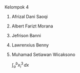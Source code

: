 Kelompok 4

1. Afrizal Dani Saoqi
2. Albert Farizt Morana
3. Jefrison Banni
4. Lawrenxius Benny
5. Muhamad Setiawan Wicaksono


    $\int_{a}^{b} x_i^3 \,dx$